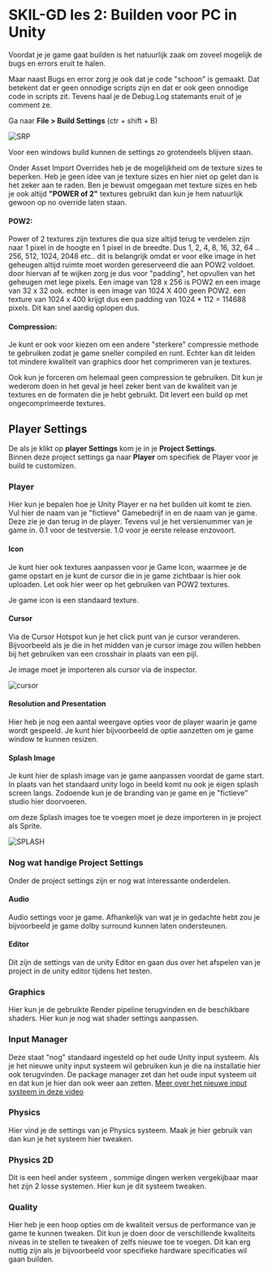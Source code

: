 # SKIL-GD les 2: Builden voor PC in Unity

Voordat je je game gaat builden is het natuurlijk zaak om zoveel mogelijk de bugs en errors eruit te halen.

Maar naast Bugs en error zorg je ook dat je code "schoon" is gemaakt. Dat betekent dat er geen onnodige scripts zijn en dat er ook geen onnodige code in scripts zit. Tevens haal je de Debug.Log statemants eruit of je comment ze.

Ga naar **File > Build Settings** (ctr + shift + B)

![SRP](../src/02_01_build_settings.png)

Voor een windows build kunnen de settings zo grotendeels blijven staan.

Onder Asset Import Overrides heb je de mogelijkheid om de texture sizes te beperken. Heb je geen idee van je texture sizes en hier niet op gelet dan is het zeker aan te raden. Ben je bewust omgegaan met texture sizes en heb je ook altijd **"POWER of 2"** textures gebruikt dan kun je hem natuurlijk gewoon op no override laten staan.

#### POW2:

Power of 2 textures zijn textures die qua size altijd terug te verdelen zijn naar 1 pixel in de hoogte en 1 pixel in de breedte. Dus 1, 2, 4, 8, 16, 32, 64 .. 256, 512, 1024, 2048 etc.. dit is belangrijk omdat er voor elke image in het geheugen altijd ruimte moet worden gereserveerd die aan POW2 voldoet. door hiervan af te wijken zorg je dus voor "padding", het opvullen van het geheugen met lege pixels. Een image van 128 x 256 is POW2 en een image van 32 x 32 ook. echter is een image van 1024 X 400 geen POW2. een texture van 1024 x 400 krijgt dus een padding van 1024 \* 112 = 114688 pixels. Dit kan snel aardig oplopen dus.

#### Compression:

Je kunt er ook voor kiezen om een andere "sterkere" compressie methode te gebruiken zodat je game sneller compiled en runt. Echter kan dit leiden tot mindere kwaliteit van graphics door het comprimeren van je textures.

Ook kun je forceren om helemaal geen compression te gebruiken. Dit kun je wederom doen in het geval je heel zeker bent van de kwaliteit van je textures en de formaten die je hebt gebruikt. Dit levert een build op met ongecomprimeerde textures.

## Player Settings

De als je klikt op **player Settings** kom je in je **Project Settings**.  
Binnen deze project settings ga naar **Player** om specifiek de Player voor je build te customizen.

### Player

Hier kun je bepalen hoe je Unity Player er na het builden uit komt te zien.
Vul hier de naam van je "fictieve" Gamebedrijf in en de naam van je game. Deze zie je dan terug in de player. Tevens vul je het versienummer van je game in. 0.1 voor de testversie. 1.0 voor je eerste release enzovoort.

#### Icon

Je kunt hier ook textures aanpassen voor je Game Icon, waarmee je de game opstart en je kunt de cursor die in je game zichtbaar is hier ook uploaden.
Let ook hier weer op het gebruiken van POW2 textures.

Je game icon is een standaard texture.

#### Cursor

Via de Cursor Hotspot kun je het click punt van je cursor veranderen. Bijvoorbeeld als je die in het midden van je cursor image zou willen hebben bij het gebruiken van een crosshair in plaats van een pijl.

Je image moet je importeren als cursor via de inspector.

![cursor](../src//02_03_cursor_settings.png)

#### Resolution and Presentation

Hier heb je nog een aantal weergave opties voor de player waarin je game wordt gespeeld. Je kunt hier bijvoorbeeld de optie aanzetten om je game window te kunnen resizen.

#### Splash Image

Je kunt hier de splash image van je game aanpassen voordat de game start. In plaats van het standaard unity logo in beeld komt nu ook je eigen splash screen langs. Zodoende kun je de branding van je game en je "fictieve" studio hier doorvoeren.

om deze Splash images toe te voegen moet je deze importeren in je project als Sprite.

![SPLASH](../src/02_02_sprite_settings.png)

### Nog wat handige Project Settings

Onder de project settings zijn er nog wat interessante onderdelen.

#### Audio

Audio settings voor je game. Afhankelijk van wat je in gedachte hebt zou je bijvoorbeeld je game dolby surround kunnen laten ondersteunen.

#### Editor

Dit zijn de settings van de unity Editor en gaan dus over het afspelen van je project in de unity editor tijdens het testen.

### Graphics

Hier kun je de gebruikte Render pipeline terugvinden en de beschikbare shaders. Hier kun je nog wat shader settings aanpassen.

### Input Manager

Deze staat "nog" standaard ingesteld op het oude Unity input systeem. Als je het nieuwe unity input systeem wil gebruiken kun je die na installatie hier ook terugvinden. De package manager zet dan het oude input systeem uit en dat kun je hier dan ook weer aan zetten. [Meer over het nieuwe input systeem in deze video](https://youtu.be/DThkTXhEybw?si=7-CUktbLxzDtyVqB)

### Physics

Hier vind je de settings van je Physics systeem. Maak je hier gebruik van dan kun je het systeem hier tweaken.

### Physics 2D

Dit is een heel ander systeem , sommige dingen werken vergekijbaar maar het zijn 2 losse systemen. Hier kun je dit systeem tweaken.

### Quality

Hier heb je een hoop opties om de kwaliteit versus de performance van je game te kunnen tweaken. Dit kun je doen door de verschillende kwaliteits niveas in te stellen te tweaken of zelfs nieuwe toe te voegen. Dit kan erg nuttig zijn als je bijvoorbeeld voor specifieke hardware specificaties wil gaan builden.
